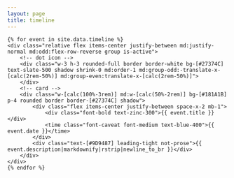 ```yaml
---
layout: page
title: timeline
---
```


<!-- from https://cruip.com/3-examples-of-brilliant-vertical-timelines-with-tailwind-css/ -->

<!-- vertical line -->
<div class="space-y-8 relative before:absolute before:inset-0 before:ml-1.5 before:-translate-x-px md:before:mx-auto md:before:translate-x-0 before:h-full before:w-0.5 before:bg-gradient-to-b before:from-transparent before:via-slate-300 before:to-transparent">

	{% for event in site.data.timeline %}
	<div class="relative flex items-center justify-between md:justify-normal md:odd:flex-row-reverse group is-active">
		<!-- dot icon -->
		<div class="w-3 h-3 rounded-full border border-white bg-[#27374C] text-slate-500 shadow shrink-0 md:order-1 md:group-odd:-translate-x-[calc(2rem-50%)] md:group-even:translate-x-[calc(2rem-50%)]">
		</div>
		<!-- card -->
		<div class="w-[calc(100%-3rem)] md:w-[calc(50%-2rem)] bg-[#181A1B] p-4 rounded border border-[#27374C] shadow">
			<div class="flex items-center justify-between space-x-2 mb-1">
				<div class="font-bold text-zinc-300">{{ event.title }}</div>
				<time class="font-caveat font-medium text-blue-400">{{ event.date }}</time>
			</div>
			<div class="text-[#9D9487] leading-tight not-prose">{{ event.description|markdownify|rstrip|newline_to_br }}</div>
		</div>
	</div>
	{% endfor %}

</div>